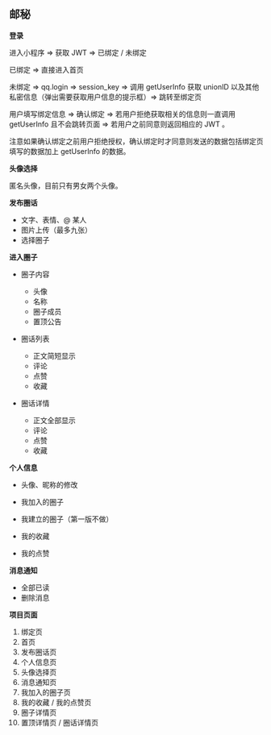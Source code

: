 ## 邮秘

**登录**

进入小程序 => 获取 JWT => 已绑定 / 未绑定

已绑定 => 直接进入首页

未绑定 => qq.login => session_key => 调用 getUserInfo 获取 unionID 以及其他私密信息（弹出需要获取用户信息的提示框）=> 跳转至绑定页

用户填写绑定信息 => 确认绑定 => 若用户拒绝获取相关的信息则一直调用 getUserInfo 且不会跳转页面 => 若用户之前同意则返回相应的 JWT 。

注意如果确认绑定之前用户拒绝授权，确认绑定时才同意则发送的数据包括绑定页填写的数据加上 getUserInfo 的数据。

**头像选择**

匿名头像，目前只有男女两个头像。

**发布圈话**

* 文字、表情、@ 某人
* 图片上传（最多九张）
* 选择圈子

**进入圈子**

* 圈子内容
  * 头像
  * 名称
  * 圈子成员
  * 置顶公告

* 圈话列表
  * 正文简短显示
  * 评论
  * 点赞
  * 收藏
* 圈话详情
  * 正文全部显示
  * 评论
  * 点赞
  * 收藏

**个人信息**

* 头像、昵称的修改
* 我加入的圈子
* 我建立的圈子（第一版不做）

* 我的收藏
* 我的点赞

**消息通知**

* 全部已读
* 删除消息

**项目页面**

1. 绑定页
2. 首页
3. 发布圈话页
4. 个人信息页
5. 头像选择页
6. 消息通知页
7. 我加入的圈子页
8. 我的收藏 / 我的点赞页
9. 圈子详情页
10. 置顶详情页 / 圈话详情页
